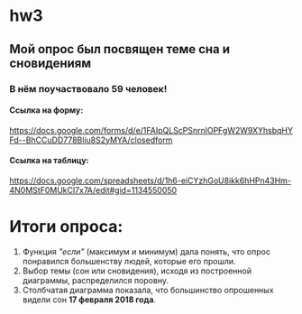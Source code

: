# hw3
## Мой опрос был посвящен теме сна и сновидениям 
### В нём поучаствовало 59 человек!
#### Ссылка на форму: 
https://docs.google.com/forms/d/e/1FAIpQLScPSnrnlOPFgW2W9XYhsbqHYFd--BhCCuDD778Bliu8S2yMYA/closedform
#### Cсылка на таблицу: 
https://docs.google.com/spreadsheets/d/1h6-eiCYzhGoU8ikk6hHPn43Hm-4N0MStF0MUkCl7x7A/edit#gid=1134550050
# Итоги опроса: 
1. Функция *"если"* (максимум и минимум) дала понять, что опрос понравился большенству людей, которые его прошли.  
2. Выбор темы (сон или сновидения), исходя из построенной диаграммы, распределился поровну.
3. Столбчатая диаграмма показала, что большинство опрошенных видели сон __17 февраля 2018 года__. 
